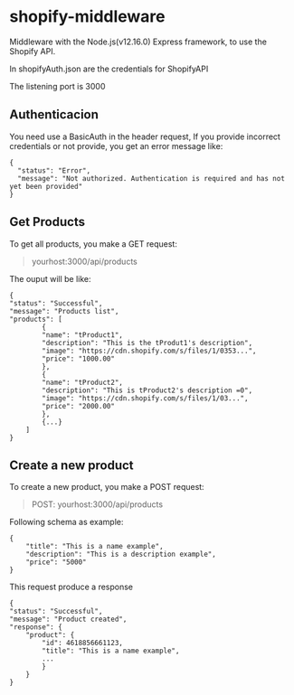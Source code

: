 # shopify-middleware

Middleware with the Node.js(v12.16.0) Express framework, to use the Shopify API.


In shopifyAuth.json are the credentials for ShopifyAPI

The listening port is 3000

## Authenticacion
You need use a BasicAuth in the header request, If you provide incorrect credentials or not provide, you get an error message like:

    {
      "status": "Error",
      "message": "Not authorized. Authentication is required and has not yet been provided"
    }

## Get Products
To get all products, you make a GET request:
>yourhost:3000/api/products

The ouput will be like:

    {
    "status": "Successful",
    "message": "Products list",
    "products": [
            {
            "name": "tProduct1",
            "description": "This is the tProdut1's description",
            "image": "https://cdn.shopify.com/s/files/1/0353...",
            "price": "1000.00"
            },
            {
            "name": "tProduct2",
            "description": "This is tProduct2's description =0",
            "image": "https://cdn.shopify.com/s/files/1/03...",
            "price": "2000.00"
            },
            {...} 
        ]
    }

## Create a new product
To create a new product, you make a POST request:
>POST: yourhost:3000/api/products

Following schema as example: 

    {
        "title": "This is a name example",
        "description": "This is a description example",
        "price": "5000"
    }


This request produce a response

    {
    "status": "Successful",
    "message": "Product created",
    "response": {
        "product": {
            "id": 4618856661123,
            "title": "This is a name example",
            ...
            }
        }
    }
